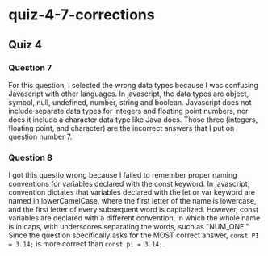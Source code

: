 # quiz-4-7-corrections
## Quiz 4
### Question 7
For this question, I selected the wrong data types because I was confusing Javascript with other languages. In javascript, the data types are object, symbol, null, undefined, number, string and boolean. Javascript does not include separate data types for integers and floating point numbers, nor does it include a character data type like Java does. Those three (integers, floating point, and character) are the incorrect answers that I put on question number 7.

### Question 8
I got this questio wrong because I failed to remember proper naming conventions for variables declared with the const keyword. In javascript, convention dictates that variables declared with the let or var keyword are named in lowerCamelCase, where the first letter of the name is lowercase, and the first letter of every subsequent word is capitalized. However, const variables are declared with a different convention, in which the whole name is in caps, with underscores separating the words, such as "NUM_ONE." Since the question specifically asks for the MOST correct answer, `const PI = 3.14;` is more correct than `const pi = 3.14;`.
